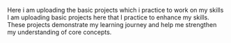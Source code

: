 Here i am uploading the basic projects which i practice to work on my skills
I am uploading basic projects here that I practice to enhance my skills. These projects demonstrate my learning journey and help me strengthen my understanding of core concepts.
